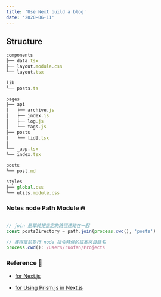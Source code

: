 ```yaml
---
title: 'Use Next build a blog'
date: '2020-06-11'
---
```

## Structure

```javascript
components
├── data.tsx
├── layout.module.css
└── layout.tsx

lib
└── posts.ts

pages
├── api
│   ├── archive.js
│   ├── index.js
│   ├── log.js
│   └── tags.js
├── posts
│   └── [id].tsx
│
└── _app.tsx
└── index.tsx

posts
└── post.md

styles
├── global.css
└── utils.module.css

```


### Notes node Path Module :fire:
```javascript

// join 是單純把指定的路徑連結在一起
const postsDirectory = path.join(process.cwd(), 'posts')

// 獲得當前執行 node 指令時候的檔案夾目錄名
process.cwd(): /Users/ruofan/Projects
```


### Reference :full_moon_with_face:
- [for Next.js](https://nextjs.org/learn/basics/deploying-nextjs-app)

- [for Using Prism.js in Next.js](https://frendly.dev/posts/using-prism-js-in-next-js)